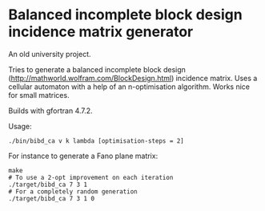 # Balanced incomplete block design incidence matrix generator

An old university project. 

Tries to generate a balanced incomplete block design (http://mathworld.wolfram.com/BlockDesign.html) incidence matrix. Uses a cellular automaton with a help of an n-optimisation algorithm. Works nice for small matrices.

Builds with gfortran 4.7.2.

Usage:

    ./bin/bibd_ca v k lambda [optimisation-steps = 2]

For instance to generate a Fano plane matrix:

    make
    # To use a 2-opt improvement on each iteration
    ./target/bibd_ca 7 3 1
    # For a completely random generation
    ./target/bibd_ca 7 3 1 0
